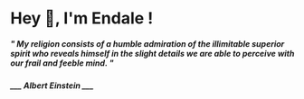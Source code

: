 <h1 title="head"> Hey 👋, I'm Endale !</h1>

**<h5><i>" My religion consists of a humble admiration of the illimitable superior spirit who reveals himself in the slight details we are able to perceive with our frail and feeble mind. "</i></h5>**

*<b>___ Albert Einstein ___</b>*
